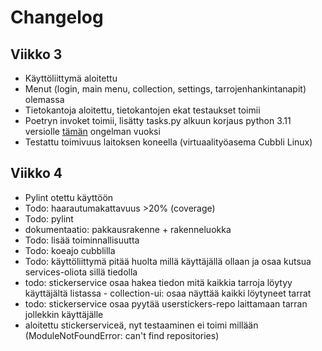 # Changelog

## Viikko 3

- Käyttöliittymä aloitettu
- Menut (login, main menu, collection, settings, tarrojenhankintanapit) olemassa
- Tietokantoja aloitettu, tietokantojen ekat testaukset toimii
- Poetryn invoket toimii, lisätty tasks.py alkuun korjaus python 3.11 versiolle [tämän](https://github.com/pyinvoke/invoke/issues/833) ongelman vuoksi 
- Testattu toimivuus laitoksen koneella (virtuaalityöasema Cubbli Linux)

## Viikko 4
- Pylint otettu käyttöön
- Todo: haarautumakattavuus >20% (coverage) 
- Todo: pylint
- dokumentaatio: pakkausrakenne + rakenneluokka
- Todo: lisää toiminnallisuutta
- Todo: koeajo cubblilla
- Todo: käyttöliittymä pitää huolta millä käyttäjällä ollaan ja osaa kutsua services-oliota sillä tiedolla
- todo: stickerservice osaa hakea tiedon mitä kaikkia tarroja löytyy käyttäjältä listassa - collection-ui: osaa näyttää kaikki löytyneet tarrat
- todo: stickerservice osaa pyytää userstickers-repo laittamaan tarran jollekkin käyttäjälle
- aloitettu stickerserviceä, nyt testaaminen ei toimi millään (ModuleNotFoundError: can't find repositories)
